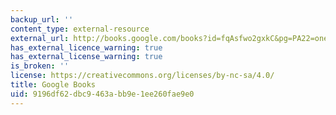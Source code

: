 ```yaml
---
backup_url: ''
content_type: external-resource
external_url: http://books.google.com/books?id=fqAsfwo2gxkC&pg=PA22=onepage
has_external_licence_warning: true
has_external_license_warning: true
is_broken: ''
license: https://creativecommons.org/licenses/by-nc-sa/4.0/
title: Google Books
uid: 9196df62-dbc9-463a-bb9e-1ee260fae9e0
---
```

